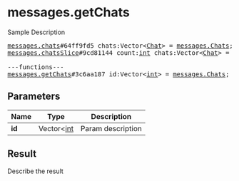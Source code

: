 # messages.getChats

Sample Description

<pre>
<a href="../constructor/messages.chats">messages.chats</a>#64ff9fd5 chats:Vector&lt;<a href="../type/Chat.md">Chat</a>&gt; = <a href="../type/messages.Chats.md">messages.Chats</a>;
<a href="../constructor/messages.chatsSlice">messages.chatsSlice</a>#9cd81144 count:<a href="../type/int.md">int</a> chats:Vector&lt;<a href="../type/Chat.md">Chat</a>&gt; = <a href="../type/messages.Chats.md">messages.Chats</a>;

---functions---
<a href="../method/messages.getChats.md">messages.getChats</a>#3c6aa187 id:Vector&lt;<a href="../type/int.md">int</a>&gt; = <a href="../type/messages.Chats.md">messages.Chats</a>;
</pre>

## Parameters

| Name | Type | Description |
|------|:----:|-------------|
| **id** | Vector<[int](../type/int.md) | Param description |

## Result

Describe the result

